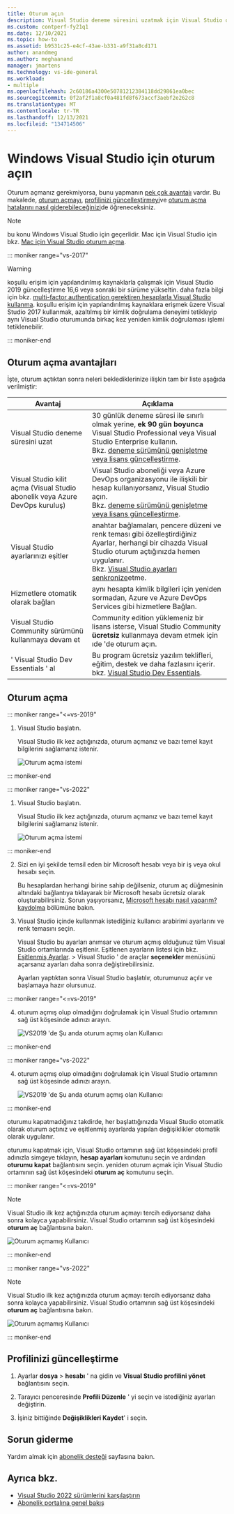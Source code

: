 ```yaml
---
title: Oturum açın
description: Visual Studio deneme süresini uzatmak için Visual Studio oturum açın, Visual Studio kilidini açın ve daha fazlasını yapın
ms.custom: contperf-fy21q1
ms.date: 12/10/2021
ms.topic: how-to
ms.assetid: b9531c25-e4cf-43ae-b331-a9f31a8cd171
author: anandmeg
ms.author: meghaanand
manager: jmartens
ms.technology: vs-ide-general
ms.workload:
- multiple
ms.openlocfilehash: 2c60186a4300e50781212384118dd29861ea0bec
ms.sourcegitcommit: 0f2af2f1a8cf0a481fd8f673accf3aebf2e262c8
ms.translationtype: MT
ms.contentlocale: tr-TR
ms.lasthandoff: 12/13/2021
ms.locfileid: "134714506"
---
```

# <a name="sign-in-to-visual-studio-on-windows"></a>Windows Visual Studio için oturum açın 

Oturum açmanız gerekmiyorsa, bunu yapmanın [pek çok avantajı](#benefits-to-signing-in) vardır. Bu makalede, [oturum açmayı](#how-to-sign-in), [profilinizi güncelleştirmeyi](#update-your-profile)ve [oturum açma hatalarını nasıl giderebileceğinizi](#troubleshooting)de öğreneceksiniz.

> [!NOTE]
> bu konu Windows Visual Studio için geçerlidir. Mac için Visual Studio için bkz. [Mac için Visual Studio oturum açma](/visualstudio/mac/signing-in).

::: moniker range="vs-2017"

> [!WARNING]
> koşullu erişim için yapılandırılmış kaynaklarla çalışmak için Visual Studio 2019 güncelleştirme 16,6 veya sonraki bir sürüme yükseltin. daha fazla bilgi için bkz. [multi-factor authentication gerektiren hesaplarla Visual Studio kullanma](work-with-multi-factor-authentication.md).
> koşullu erişim için yapılandırılmış kaynaklara erişmek üzere Visual Studio 2017 kullanmak, azaltılmış bir kimlik doğrulama deneyimi tetikleyip aynı Visual Studio oturumunda birkaç kez yeniden kimlik doğrulaması işlemi tetiklenebilir. 
> 
::: moniker-end

## <a name="benefits-to-signing-in"></a>Oturum açma avantajları

İşte, oturum açtıktan sonra neleri beklediklerinize ilişkin tam bir liste aşağıda verilmiştir:

|Avantaj|Açıklama|
|---|---|
|Visual Studio deneme süresini uzat|30 günlük deneme süresi ile sınırlı olmak yerine, **ek 90 gün boyunca** Visual Studio Professional veya Visual Studio Enterprise kullanın. <br/>Bkz. [deneme sürümünü genişletme veya lisans güncelleştirme](../ide/how-to-unlock-visual-studio.md).|
|Visual Studio kilit açma (Visual Studio abonelik veya Azure DevOps kuruluş)|Visual Studio aboneliği veya Azure DevOps organizasyonu ile ilişkili bir hesap kullanıyorsanız, Visual Studio açın.<br/>Bkz. [deneme sürümünü genişletme veya lisans güncelleştirme](../ide/how-to-unlock-visual-studio.md).|
|Visual Studio ayarlarınızı eşitler|anahtar bağlamaları, pencere düzeni ve renk teması gibi özelleştirdiğiniz Ayarlar, herhangi bir cihazda Visual Studio oturum açtığınızda hemen uygulanır. <br/>Bkz. [Visual Studio ayarları senkronize](../ide/synchronized-settings-in-visual-studio.md)etme.|
|Hizmetlere otomatik olarak bağlan|aynı hesapta kimlik bilgileri için yeniden sormadan, Azure ve Azure DevOps Services gibi hizmetlere Bağlan.|
|Visual Studio Community sürümünü kullanmaya devam et|Community edition yüklemeniz bir lisans isterse, Visual Studio Community **ücretsiz** kullanmaya devam etmek için ıde 'de oturum açın. |
|' Visual Studio Dev Essentials ' al|Bu program ücretsiz yazılım teklifleri, eğitim, destek ve daha fazlasını içerir. <br/>bkz. [Visual Studio Dev Essentials](https://visualstudio.microsoft.com/dev-essentials/).|

## <a name="how-to-sign-in"></a>Oturum açma 

::: moniker range="<=vs-2019"

1. Visual Studio başlatın.

   Visual Studio ilk kez açtığınızda, oturum açmanız ve bazı temel kayıt bilgilerini sağlamanız istenir.

   ![Oturum açma istemi](../ide/media/vs2019_signinpopup.png)

::: moniker-end

::: moniker range="vs-2022"

1. Visual Studio başlatın.

   Visual Studio ilk kez açtığınızda, oturum açmanız ve bazı temel kayıt bilgilerini sağlamanız istenir.

   ![Oturum açma istemi](../ide/media/vs-2022/visual-studio-sign-in-pop-up.png)

::: moniker-end

2. Sizi en iyi şekilde temsil eden bir Microsoft hesabı veya bir iş veya okul hesabı seçin. 
   
   Bu hesaplardan herhangi birine sahip değilseniz, oturum aç düğmesinin altındaki bağlantıya tıklayarak bir Microsoft hesabı ücretsiz olarak oluşturabilirsiniz. Sorun yaşıyorsanız, [Microsoft hesabı nasıl yaparım? kaydolma](https://support.microsoft.com/help/4026324/microsoft-account-how-to-create) bölümüne bakın.

3. Visual Studio içinde kullanmak istediğiniz kullanıcı arabirimi ayarlarını ve renk temasını seçin. 
   
   Visual Studio bu ayarları anımsar ve oturum açmış olduğunuz tüm Visual Studio ortamlarında eşitlenir. Eşitlenen ayarların listesi için bkz. [Eşitlenmiş Ayarlar](../ide/synchronized-settings-in-visual-studio.md).   >  Visual Studio ' de araçlar **seçenekler** menüsünü açarsanız ayarları daha sonra değiştirebilirsiniz.

   Ayarları yaptıktan sonra Visual Studio başlatılır, oturumunuz açılır ve başlamaya hazır olursunuz. 

::: moniker range="<=vs-2019"

4. oturum açmış olup olmadığını doğrulamak için Visual Studio ortamının sağ üst köşesinde adınızı arayın.

   ![VS2019 'de Şu anda oturum açmış olan Kullanıcı](../ide/media/vs2019_username.png)

::: moniker-end

::: moniker range="vs-2022"

4. oturum açmış olup olmadığını doğrulamak için Visual Studio ortamının sağ üst köşesinde adınızı arayın.

   ![VS2019 'de Şu anda oturum açmış olan Kullanıcı](../ide/media/vs-2022/visual-studio-sign-in.png)

::: moniker-end

oturumu kapatmadığınız takdirde, her başlattığınızda Visual Studio otomatik olarak oturum açtınız ve eşitlenmiş ayarlarda yapılan değişiklikler otomatik olarak uygulanır.

oturumu kapatmak için, Visual Studio ortamının sağ üst köşesindeki profil adınızla simgeye tıklayın, **hesap ayarları** komutunu seçin ve ardından **oturumu kapat** bağlantısını seçin. yeniden oturum açmak için Visual Studio ortamının sağ üst köşesindeki **oturum aç** komutunu seçin.

::: moniker range="<=vs-2019"

> [!NOTE]
> Visual Studio ilk kez açtığınızda oturum açmayı tercih ediyorsanız daha sonra kolayca yapabilirsiniz. Visual Studio ortamının sağ üst köşesindeki **oturum aç** bağlantısına bakın.
>
> ![Oturum açmamış Kullanıcı](../ide/media/vs2019_usernotsignedin.png)
>

::: moniker-end

::: moniker range="vs-2022"

> [!NOTE]
> Visual Studio ilk kez açtığınızda oturum açmayı tercih ediyorsanız daha sonra kolayca yapabilirsiniz. Visual Studio ortamının sağ üst köşesindeki **oturum aç** bağlantısına bakın.
>
> ![Oturum açmamış Kullanıcı](../ide/media/vs-2022/visual-studio-user-not-signed-in.png)
>

::: moniker-end

## <a name="update-your-profile"></a>Profilinizi güncelleştirme

1. Ayarlar **dosya**  >  **hesabı** ' na gidin ve **Visual Studio profilini yönet** bağlantısını seçin.

1. Tarayıcı penceresinde **Profili Düzenle** ' yi seçin ve istediğiniz ayarları değiştirin.

1. İşiniz bittiğinde **Değişiklikleri Kaydet**' i seçin.

## <a name="troubleshooting"></a>Sorun giderme

Yardım almak için [abonelik desteği](https://visualstudio.microsoft.com/subscriptions/support/) sayfasına bakın.

## <a name="see-also"></a>Ayrıca bkz.
- [Visual Studio 2022 sürümlerini karşılaştırın](https://visualstudio.microsoft.com/vs/compare/)
- [Abonelik portalına genel bakış](/visualstudio/subscriptions/using-the-subscriber-portal)
